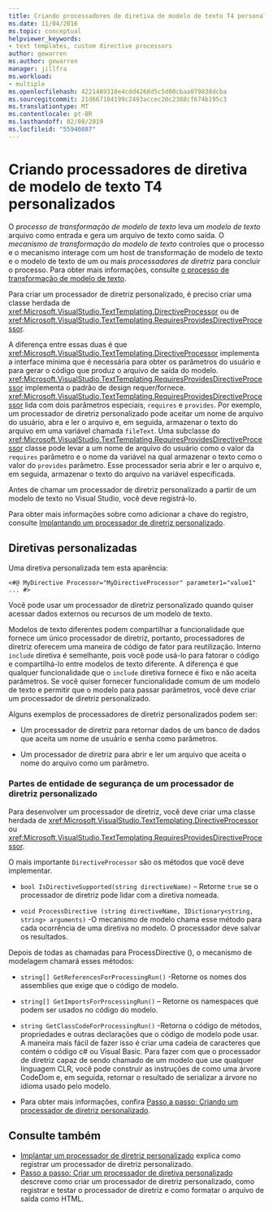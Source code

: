 ```yaml
---
title: Criando processadores de diretiva de modelo de texto T4 personalizados
ms.date: 11/04/2016
ms.topic: conceptual
helpviewer_keywords:
- text templates, custom directive processors
author: gewarren
ms.author: gewarren
manager: jillfra
ms.workload:
- multiple
ms.openlocfilehash: 4221489318e4cdd4268d5c5d00cbaa079838dcba
ms.sourcegitcommit: 21d667104199c2493accec20c2388cf674b195c3
ms.translationtype: MT
ms.contentlocale: pt-BR
ms.lasthandoff: 02/08/2019
ms.locfileid: "55940887"
---
```

# <a name="creating-custom-t4-text-template-directive-processors"></a>Criando processadores de diretiva de modelo de texto T4 personalizados

O *processo de transformação de modelo de texto* leva um *modelo de texto* arquivo como entrada e gera um arquivo de texto como saída. O *mecanismo de transformação do modelo de texto* controles que o processo e o mecanismo interage com um host de transformação de modelo de texto e o modelo de texto de um ou mais *processadores de diretriz* para concluir o processo. Para obter mais informações, consulte [o processo de transformação de modelo de texto](../modeling/the-text-template-transformation-process.md).

Para criar um processador de diretriz personalizado, é preciso criar uma classe herdada de <xref:Microsoft.VisualStudio.TextTemplating.DirectiveProcessor> ou de <xref:Microsoft.VisualStudio.TextTemplating.RequiresProvidesDirectiveProcessor>.

A diferença entre essas duas é que <xref:Microsoft.VisualStudio.TextTemplating.DirectiveProcessor> implementa a interface mínima que é necessária para obter os parâmetros do usuário e para gerar o código que produz o arquivo de saída do modelo. <xref:Microsoft.VisualStudio.TextTemplating.RequiresProvidesDirectiveProcessor> implementa o padrão de design requer/fornece. <xref:Microsoft.VisualStudio.TextTemplating.RequiresProvidesDirectiveProcessor> lida com dois parâmetros especiais, `requires` e `provides`.  Por exemplo, um processador de diretriz personalizado pode aceitar um nome de arquivo do usuário, abra e ler o arquivo e, em seguida, armazenar o texto do arquivo em uma variável chamada `fileText`. Uma subclasse do <xref:Microsoft.VisualStudio.TextTemplating.RequiresProvidesDirectiveProcessor> classe pode levar a um nome de arquivo do usuário como o valor da `requires` parâmetro e o nome da variável na qual armazenar o texto como o valor do `provides` parâmetro. Esse processador seria abrir e ler o arquivo e, em seguida, armazenar o texto do arquivo na variável especificada.

Antes de chamar um processador de diretriz personalizado a partir de um modelo de texto no Visual Studio, você deve registrá-lo.

Para obter mais informações sobre como adicionar a chave do registro, consulte [Implantando um processador de diretriz personalizado](../modeling/deploying-a-custom-directive-processor.md).

## <a name="custom-directives"></a>Diretivas personalizadas

Uma diretiva personalizada tem esta aparência:

`<#@ MyDirective Processor="MyDirectiveProcessor" parameter1="value1" ... #>`

Você pode usar um processador de diretriz personalizado quando quiser acessar dados externos ou recursos de um modelo de texto.

Modelos de texto diferentes podem compartilhar a funcionalidade que fornece um único processador de diretriz, portanto, processadores de diretriz oferecem uma maneira de código de fator para reutilização. Interno `include` diretiva é semelhante, pois você pode usá-lo para fatorar o código e compartilhá-lo entre modelos de texto diferente. A diferença é que qualquer funcionalidade que o `include` diretiva fornece é fixo e não aceita parâmetros. Se você quiser fornecer funcionalidade comum de um modelo de texto e permitir que o modelo para passar parâmetros, você deve criar um processador de diretriz personalizado.

Alguns exemplos de processadores de diretriz personalizados podem ser:

-   Um processador de diretriz para retornar dados de um banco de dados que aceita um nome de usuário e senha como parâmetros.

-   Um processador de diretriz para abrir e ler um arquivo que aceita o nome do arquivo como um parâmetro.

### <a name="principal-parts-of-a-custom-directive-processor"></a>Partes de entidade de segurança de um processador de diretriz personalizado

Para desenvolver um processador de diretriz, você deve criar uma classe herdada de <xref:Microsoft.VisualStudio.TextTemplating.DirectiveProcessor> ou <xref:Microsoft.VisualStudio.TextTemplating.RequiresProvidesDirectiveProcessor>.

O mais importante `DirectiveProcessor` são os métodos que você deve implementar.

-   `bool IsDirectiveSupported(string directiveName)` – Retorne `true` se o processador de diretriz pode lidar com a diretiva nomeada.

-   `void ProcessDirective (string directiveName, IDictionary<string, string> arguments)` -O mecanismo de modelo chama esse método para cada ocorrência de uma diretiva no modelo. O processador deve salvar os resultados.

Depois de todas as chamadas para ProcessDirective (), o mecanismo de modelagem chamará esses métodos:

-   `string[] GetReferencesForProcessingRun()` -Retorne os nomes dos assemblies que exige que o código de modelo.

-   `string[] GetImportsForProcessingRun()` – Retorne os namespaces que podem ser usados no código do modelo.

-   `string GetClassCodeForProcessingRun()` -Retorna o código de métodos, propriedades e outras declarações que o código de modelo pode usar. A maneira mais fácil de fazer isso é criar uma cadeia de caracteres que contém o código c# ou Visual Basic. Para fazer com que o processador de diretriz capaz de sendo chamado de um modelo que use qualquer linguagem CLR, você pode construir as instruções de como uma árvore CodeDom e, em seguida, retornar o resultado de serializar a árvore no idioma usado pelo modelo.

-   Para obter mais informações, confira [Passo a passo: Criando um processador de diretriz personalizado](../modeling/walkthrough-creating-a-custom-directive-processor.md).

## <a name="see-also"></a>Consulte também

- [Implantar um processador de diretriz personalizado](../modeling/deploying-a-custom-directive-processor.md) explica como registrar um processador de diretriz personalizado.
- [Passo a passo: Criar um processador de diretiva personalizado](../modeling/walkthrough-creating-a-custom-directive-processor.md) descreve como criar um processador de diretriz personalizado, como registrar e testar o processador de diretriz e como formatar o arquivo de saída como HTML.